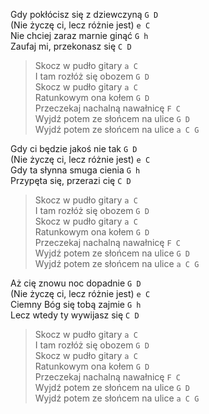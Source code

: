 Gdy pokłócisz się z dziewczyną `G D`  
(Nie życzę ci, lecz różnie jest) `e C`  
Nie chciej zaraz marnie ginąć `G h`  
Zaufaj mi, przekonasz się `C D`  

> Skocz w pudło gitary `a C`  
> I tam rozłóż się obozem `G D`  
> Skocz w pudło gitary `a C`  
> Ratunkowym ona kołem `G D`  
> Przeczekaj nachalną nawałnicę `F C`  
> Wyjdź potem ze słońcem na ulice `G D`  
> Wyjdź potem ze słońcem na ulice `a C G`  

Gdy ci będzie jakoś nie tak `G D`  
(Nie życzę ci, lecz różnie jest) `e C`  
Gdy ta słynna smuga cienia `G h`  
Przypęta się, przerazi cię `C D`  

> Skocz w pudło gitary `a C`  
> I tam rozłóż się obozem `G D`  
> Skocz w pudło gitary `a C`  
> Ratunkowym ona kołem `G D`  
> Przeczekaj nachalną nawałnicę `F C`  
> Wyjdź potem ze słońcem na ulice `G D`  
> Wyjdź potem ze słońcem na ulice `a C G`  

Aż cię znowu noc dopadnie `G D`  
(Nie życzę ci, lecz różnie jest) `e C`  
Ciemny Bóg się tobą zajmie `G h`  
Lecz wtedy ty wywijasz się `C D`  

> Skocz w pudło gitary `a C`  
> I tam rozłóż się obozem `G D`  
> Skocz w pudło gitary `a C`  
> Ratunkowym ona kołem `G D`  
> Przeczekaj nachalną nawałnicę `F C`  
> Wyjdź potem ze słońcem na ulice `G D`  
> Wyjdź potem ze słońcem na ulice `a C G`  
